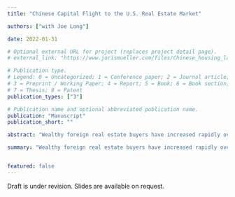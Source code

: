 ```yaml
---
title: "Chinese Capital Flight to the U.S. Real Estate Market"

authors: ["with Joe Long"]

date: 2022-01-31

# Optional external URL for project (replaces project detail page).
# external_link: "https://www.jorismueller.com/files/Chinese_housing_latest_draft.pdf"

# Publication type.
# Legend: 0 = Uncategorized; 1 = Conference paper; 2 = Journal article;
# 3 = Preprint / Working Paper; 4 = Report; 5 = Book; 6 = Book section;
# 7 = Thesis; 8 = Patent
publication_types: ["3"]

# Publication name and optional abbreviated publication name.
publication: "Manuscript"
publication_short: ""

abstract: "Wealthy foreign real estate buyers have increased rapidly over the past few decades. Of particular note are those from China; in 2016 alone, Chinese buyers were the source of over 100 billion USD of outflows to real estate markets worldwide. In this paper, we investigate the effect that these wealthy Chinese buyers have on local U.S. housing markets, local governments and residents. Using a novel instrument, we demonstrate that an increase in the share of wealthy Chinese buyers in a locality causes an increase in house price growth. As a result of this increased growth, local governments benefit from increased property tax revenues but do not see a drop in sales tax revenues, suggesting that the vacancy rate for Chinese-owned properties is no different from that of counterfactual buyers. A drop in rental prices suggests that wealthy Chinese buyers are more likely to rent out their houses and less likely to move into them."

summary: "Wealthy foreign real estate buyers have increased rapidly over the past few decades. Of particular note are those from China; in 2016 alone, Chinese buyers were the source of over 100 billion USD of outflows to real estate markets worldwide. In this paper, we investigate the effect that these wealthy Chinese buyers have on local U.S. housing markets, local governments and residents. Using a novel instrument, we demonstrate that an increase in the share of wealthy Chinese buyers in a locality causes an increase in house price growth. As a result of this increased growth, local governments benefit from increased property tax revenues but do not see a drop in sales tax revenues, suggesting that the vacancy rate for Chinese-owned properties is no different from that of counterfactual buyers. A drop in rental prices suggests that wealthy Chinese buyers are more likely to rent out their houses and less likely to move into them."


featured: false
---
```


Draft is under revision. Slides are available on request.
